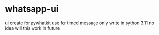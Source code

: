 # whatsapp-ui
ui create for pywhatkit use for timed message only
write in python 3.11 no idea will this work in future
